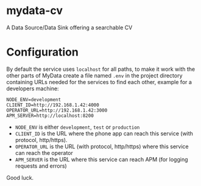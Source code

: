 # mydata-cv
A Data Source/Data Sink offering a searchable CV

# Configuration
By default the service uses `localhost` for all paths, to make it work with the other parts of MyData create a file named `.env` in the project directory containing URLs needed for the services to find each other, example for a developers machine:
```
NODE_ENV=development
CLIENT_ID=http://192.168.1.42:4000
OPERATOR_URL=http://192.168.1.42:3000
APM_SERVER=http://localhost:8200
```
- `NODE_ENV` is either `development`, `test` or `production`
- `CLIENT_ID` is the URL where the phone app can reach this service (with protocol, http/https).
- `OPERATOR_URL` is the URL (with protocol, http/https) where this service can reach the operator
- `APM_SERVER` is the URL where this service can reach APM (for logging requests and errors)

Good luck.
